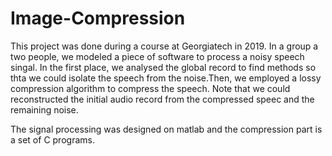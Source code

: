 # Image-Compression

This project was done during a course at Georgiatech in 2019. In a group a two people, we modeled a piece of software to process a noisy speech singal. In the first place, we analysed the global record to find methods so thta we could isolate the speech from the noise.Then, we employed a lossy compression algorithm to compress the speech. Note that we could reconstructed the initial audio record from the compressed speec and the remaining noise. 

The signal processing was designed on matlab and the compression part is a set of C programs. 
